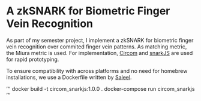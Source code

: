 # A zkSNARK for Biometric Finger Vein Recognition

As part of my semester project, I implement a zkSNARK for biometric finger vein recognition over commited finger vein patterns. As matching metric, the Miura metric is used. For implementation, [Circom](https://github.com/iden3/circom/tree/master) and [snarkJS](https://github.com/iden3/snarkjs) are used for rapid prototyping.

To ensure compatibility with across platforms and no need for homebrew installations, we use a Dockerfile written by [Saleel](https://github.com/saleel/circom-docker/).

’’’
docker build -t circom_snarkjs:1.0.0 .
docker-compose run circom_snarkjs
’’’

